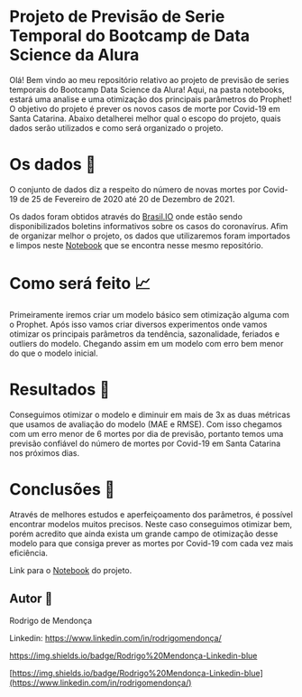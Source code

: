 # Projeto de Previsão de Serie Temporal do Bootcamp de Data Science da Alura

Olá! Bem vindo ao meu repositório relativo ao projeto de previsão de series temporais do Bootcamp Data Science da Alura! Aqui, na pasta notebooks, estará uma analise e uma otimização dos principais parâmetros do Prophet! O objetivo do projeto é prever os novos casos de morte por Covid-19 em Santa Catarina. Abaixo detalherei melhor qual o escopo do projeto, quais dados serão utilizados e como será organizado o projeto.

# Os dados :game_die:

O conjunto de dados diz a respeito do número de novas mortes por Covid-19 de 25 de Fevereiro de 2020 até 20 de Dezembro de 2021.

Os dados foram obtidos através do [Brasil.IO](https://brasil.io/dataset/covid19/caso_full/) onde estão sendo disponibilizados boletins informativos sobre os casos do coronavírus. Afim de organizar melhor o projeto, os dados que utilizaremos foram importados e limpos neste [Notebook](https://github.com/rodrigodemend/Previsao_Covid/blob/main/Notebooks/Importação_e_Limpeza_dos_dados_de_Covid_19.ipynb/) que se encontra nesse mesmo repositório. 

# Como será feito 📈

Primeiramente iremos criar um modelo básico sem otimização alguma com o Prophet. Após isso vamos criar diversos experimentos onde vamos otimizar os principais parâmetros da tendência, sazonalidade, feriados e outliers do modelo. Chegando assim em um modelo com erro bem menor do que o modelo inicial.

# Resultados :dart:

Conseguimos otimizar o modelo e diminuir em mais de 3x as duas métricas que usamos de avaliação do modelo (MAE e RMSE). Com isso chegamos com um erro menor de 6 mortes por dia de previsão, portanto temos uma previsão confiável do número de mortes por Covid-19 em Santa Catarina nos próximos dias.

# Conclusões :memo:

Através de melhores estudos e aperfeiçoamento dos parâmetros, é possível encontrar modelos muitos precisos. Neste caso conseguimos otimizar bem, porém acredito que ainda exista um grande campo de otimização desse modelo para que consiga prever as mortes por Covid-19 com cada vez mais eficiência.

Link para o [Notebook](https://github.com/rodrigodemend/Previsao_Covid/blob/main/Notebooks/Previsão_de_Series_Temporais_usando_Prophet.ipynb) do projeto.

## Autor 🧔

Rodrigo de Mendonça

Linkedin: https://www.linkedin.com/in/rodrigomendonça/

https://img.shields.io/badge/Rodrigo%20Mendonça-Linkedin-blue

[https://img.shields.io/badge/Rodrigo%20Mendonça-Linkedin-blue](https://www.linkedin.com/in/rodrigomendonça/)

